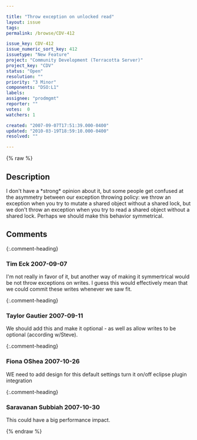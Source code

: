 ```yaml
---

title: "Throw exception on unlocked read"
layout: issue
tags: 
permalink: /browse/CDV-412

issue_key: CDV-412
issue_numeric_sort_key: 412
issuetype: "New Feature"
project: "Community Development (Terracotta Server)"
project_key: "CDV"
status: "Open"
resolution: ""
priority: "3 Minor"
components: "DSO:L1"
labels: 
assignee: "prodmgmt"
reporter: ""
votes:  0
watchers: 1

created: "2007-09-07T17:51:39.000-0400"
updated: "2010-03-19T18:59:10.000-0400"
resolved: ""

---
```




{% raw %}



## Description

<div markdown="1" class="description">

I don't have a \*strong\* opinion about it, but some people get confused at the asymmetry between our exception throwing policy: we throw an exception when you try to mutate a shared object without a shared lock, but we don't throw an exception when you try to read a shared object without a shared lock.  Perhaps we should make this behavior symmetrical.

</div>

## Comments


{:.comment-heading}
### **Tim Eck** <span class="date">2007-09-07</span>

<div markdown="1" class="comment">

I'm not really in favor of it, but another way of making it symmertrical would be not throw exceptions on writes. I guess this would effectively mean that we could commit these writes whenever we saw fit. 

</div>


{:.comment-heading}
### **Taylor Gautier** <span class="date">2007-09-11</span>

<div markdown="1" class="comment">

We should add this and make it optional - as well as allow writes to be optional (according w/Steve).

</div>


{:.comment-heading}
### **Fiona OShea** <span class="date">2007-10-26</span>

<div markdown="1" class="comment">

WE need to add design for this
default settings
turn it on/off
eclipse plugin integration

</div>


{:.comment-heading}
### **Saravanan Subbiah** <span class="date">2007-10-30</span>

<div markdown="1" class="comment">

This could have a big performance impact.

</div>



{% endraw %}
